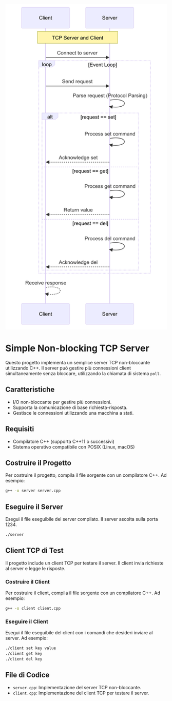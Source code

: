 ![alt text](./misc/img/tcp_server-2024-06-28-155622.png)

# Simple Non-blocking TCP Server

Questo progetto implementa un semplice server TCP non-bloccante utilizzando C++. Il server può gestire più connessioni client simultaneamente senza bloccare, utilizzando la chiamata di sistema `poll`.

## Caratteristiche

- I/O non-bloccante per gestire più connessioni.
- Supporta la comunicazione di base richiesta-risposta.
- Gestisce le connessioni utilizzando una macchina a stati.

## Requisiti

- Compilatore C++ (supporta C++11 o successivi)
- Sistema operativo compatibile con POSIX (Linux, macOS)

## Costruire il Progetto

Per costruire il progetto, compila il file sorgente con un compilatore C++. Ad esempio:

```sh
g++ -o server server.cpp
```

## Eseguire il Server

Esegui il file eseguibile del server compilato. Il server ascolta sulla porta 1234.

```sh
./server
```

## Client TCP di Test

Il progetto include un client TCP per testare il server. Il client invia richieste al server e legge le risposte.

### Costruire il Client

Per costruire il client, compila il file sorgente con un compilatore C++. Ad esempio:

```sh
g++ -o client client.cpp
```

### Eseguire il Client

Esegui il file eseguibile del client con i comandi che desideri inviare al server. Ad esempio:

```sh
./client set key value
./client get key
./client del key
```

## File di Codice

- `server.cpp`: Implementazione del server TCP non-bloccante.
- `client.cpp`: Implementazione del client TCP per testare il server.
